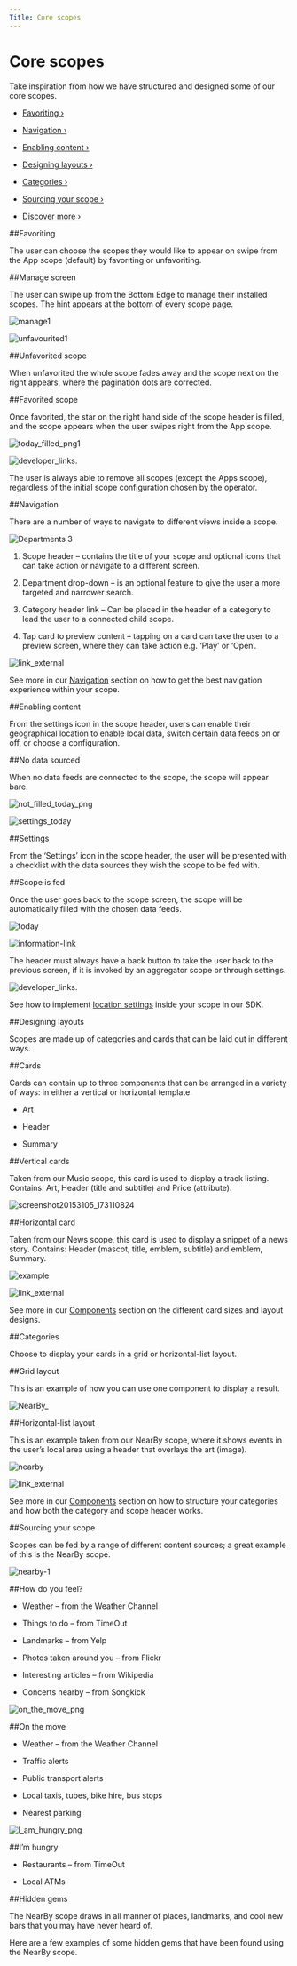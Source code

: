 ```yaml
---
Title: Core scopes
---
```


# Core scopes

Take inspiration from how we have structured and designed some of our core scopes.


-  [Favoriting ›](#favoriting)

-  [Navigation ›](#navigation)

-  [Enabling content ›](#enabling-content)

-  [Designing layouts ›](#designing-layouts)

-  [Categories ›](#categories)

-  [Sourcing your scope ›](#sourcing-your-scope)

-  [Discover more ›](#discover-more)


##Favoriting


The user can choose the scopes they would like to appear on swipe from the App scope (default) by favoriting or unfavoriting.


##Manage screen


The user can swipe up from the Bottom Edge to manage their installed scopes. The hint appears at the bottom of every scope page.


![manage1](https://assets.ubuntu.com/v1/66a39d05-manage11-567x1024.png)


![unfavourited1](https://assets.ubuntu.com/v1/04575fa3-unfavourited11-567x1024.png)


##Unfavorited scope


When unfavorited the whole scope fades away and the scope next on the right appears, where the pagination dots are corrected.


##Favorited scope


Once favorited, the star on the right hand side of the scope header is filled, and the scope appears when the user swipes right from the App scope.


![today_filled_png1](https://assets.ubuntu.com/v1/073f30a6-today_filled_png12-567x1024.png)


![developer_links.](https://assets.ubuntu.com/v1/0d9d7281-developer_links..png)


The user is always able to remove all scopes (except the Apps scope), regardless of the initial scope configuration chosen by the operator.


##Navigation


There are a number of ways to navigate to different views inside a scope.


![Departments 3](https://assets.ubuntu.com/v1/2a544668-Departments-3.png)


1. Scope header – contains the title of your scope and optional icons that can take action or navigate to a different screen.

2. Department drop-down – is an optional feature to give the user a more targeted and narrower search.

3. Category header link – Can be placed in the header of a category to lead the user to a connected child scope.

4. Tap card to preview content – tapping on a card can take the user to a preview screen, where they can take action e.g. ‘Play’ or ‘Open’.


![link_external](https://assets.ubuntu.com/v1/9e8b37dd-link_external.png)


See more in our  [Navigation](navigation.md) section on how to get the best navigation experience within your scope.


##Enabling content


From the settings icon in the scope header, users can enable their geographical location to enable local data, switch certain data feeds on or off, or choose a configuration.


##No data sourced


When no data feeds are connected to the scope, the scope will appear bare.


![not_filled_today_png](https://assets.ubuntu.com/v1/20f428e2-not_filled_today_png1-567x1024.png)


![settings_today](https://assets.ubuntu.com/v1/b05bfaf5-settings_today1-567x1024.png)


##Settings


From the ‘Settings’ icon in the scope header, the user will be presented with a checklist with the data sources they wish the scope to be fed with.


##Scope is fed


Once the user goes back to the scope screen, the scope will be automatically filled with the chosen data feeds.


![today](https://assets.ubuntu.com/v1/79520fde-today1-567x1024.png)


![information-link](https://assets.ubuntu.com/v1/7024ba0f-information-link.png)


The header must always have a back button to take the user back to the previous screen, if it is invoked by an aggregator scope or through settings.


![developer_links.](https://assets.ubuntu.com/v1/0d9d7281-developer_links..png)


See how to implement  [location settings](https://developer.ubuntu.com/api/scopes/design/cpp/sdk-14.10/unity.scopes.Location/) inside your scope in our SDK.


##Designing layouts


Scopes are made up of categories and cards that can be laid out in different ways.


##Cards


Cards can contain up to three components that can be arranged in a variety of ways: in either a vertical or horizontal template.


- Art

- Header

- Summary


##Vertical cards


Taken from our Music scope, this card is used to display a track listing. Contains: Art, Header (title and subtitle) and Price (attribute).


![screenshot20153105_173110824](https://assets.ubuntu.com/v1/61961ab1-screenshot20153105_173110824.png)


##Horizontal card


Taken from our News scope, this card is used to display a snippet of a news story. Contains: Header (mascot, title, emblem, subtitle) and emblem, Summary.


![example](https://assets.ubuntu.com/v1/fb4cd451-example.png)


![link_external](https://assets.ubuntu.com/v1/9e8b37dd-link_external.png)


See more in our  [Components](components.md) section on the different card sizes and layout designs.


##Categories


Choose to display your cards in a grid or horizontal-list layout.


##Grid layout


This is an example of how you can use one component to display a result.


![NearBy_](https://assets.ubuntu.com/v1/26114ef0-NearBy_.png)


##Horizontal-list layout


This is an example taken from our NearBy scope, where it shows events in the user’s local area using a header that overlays the art (image).


![nearby](https://assets.ubuntu.com/v1/96bd8412-nearby1.png)


![link_external](https://assets.ubuntu.com/v1/9e8b37dd-link_external.png)


See more in our  [Components](components.md) section on how to structure your categories and how both the category and scope header works.


##Sourcing your scope


Scopes can be fed by a range of different content sources; a great example of this is the NearBy scope.


![nearby-1](https://assets.ubuntu.com/v1/74adabc8-nearby-1-567x1024.png)


##How do you feel?


- Weather – from the Weather Channel

- Things to do – from TimeOut

- Landmarks – from Yelp

- Photos taken around you – from Flickr

- Interesting articles – from Wikipedia

- Concerts nearby – from Songkick


![on_the_move_png](https://assets.ubuntu.com/v1/28d548ce-on_the_move_png1-567x1024.png)

##On the move

- Weather – from the Weather Channel

- Traffic alerts

- Public transport alerts

- Local taxis, tubes, bike hire, bus stops

- Nearest parking


![I_am_hungry_png](https://assets.ubuntu.com/v1/a2ab01cc-I_am_hungry_png1-567x1024.png)

##I’m hungry

- Restaurants – from TimeOut

- Local ATMs


##Hidden gems


The NearBy scope draws in all manner of places, landmarks, and cool new bars that you may have never heard of.


Here are a few examples of some hidden gems that have been found using the NearBy scope.

